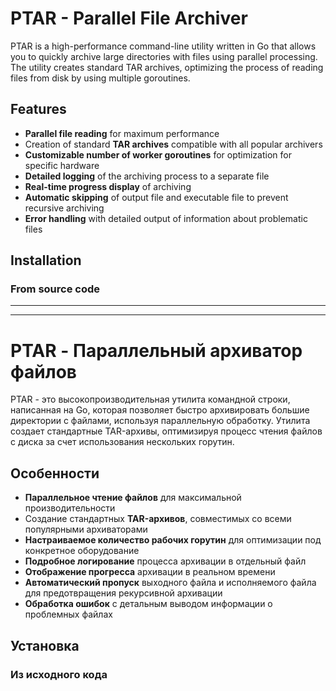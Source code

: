 # PTAR - Parallel File Archiver

PTAR is a high-performance command-line utility written in Go that allows you to quickly archive large directories with files using parallel processing. The utility creates standard TAR archives, optimizing the process of reading files from disk by using multiple goroutines.

## Features

- **Parallel file reading** for maximum performance
- Creation of standard **TAR archives** compatible with all popular archivers
- **Customizable number of worker goroutines** for optimization for specific hardware
- **Detailed logging** of the archiving process to a separate file
- **Real-time progress display** of archiving
- **Automatic skipping** of output file and executable file to prevent recursive archiving
- **Error handling** with detailed output of information about problematic files

## Installation

### From source code


----
----


# PTAR - Параллельный архиватор файлов

PTAR - это высокопроизводительная утилита командной строки, написанная на Go, которая позволяет быстро архивировать большие директории с файлами, используя параллельную обработку. Утилита создает стандартные TAR-архивы, оптимизируя процесс чтения файлов с диска за счет использования нескольких горутин.

## Особенности

- **Параллельное чтение файлов** для максимальной производительности
- Создание стандартных **TAR-архивов**, совместимых со всеми популярными архиваторами
- **Настраиваемое количество рабочих горутин** для оптимизации под конкретное оборудование
- **Подробное логирование** процесса архивации в отдельный файл
- **Отображение прогресса** архивации в реальном времени
- **Автоматический пропуск** выходного файла и исполняемого файла для предотвращения рекурсивной архивации
- **Обработка ошибок** с детальным выводом информации о проблемных файлах

## Установка

### Из исходного кода

